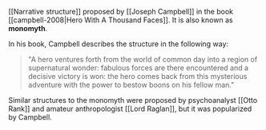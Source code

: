 [[Narrative structure]] proposed by [[Joseph Campbell]] in the book [[campbell-2008|Hero With A Thousand Faces]]. It is also known as **monomyth**. 

In his book, Campbell describes the structure in the following way: 

> "A hero ventures forth from the world of common day into a region of supernatural wonder: fabulous forces are there encountered and a decisive victory is won: the hero comes back from this mysterious adventure with the power to bestow boons on his fellow man."



Similar structures to the monomyth were proposed by psychoanalyst [[Otto Rank]] and amateur anthropologist [[Lord Raglan]], but it was popularized by Campbell. 

